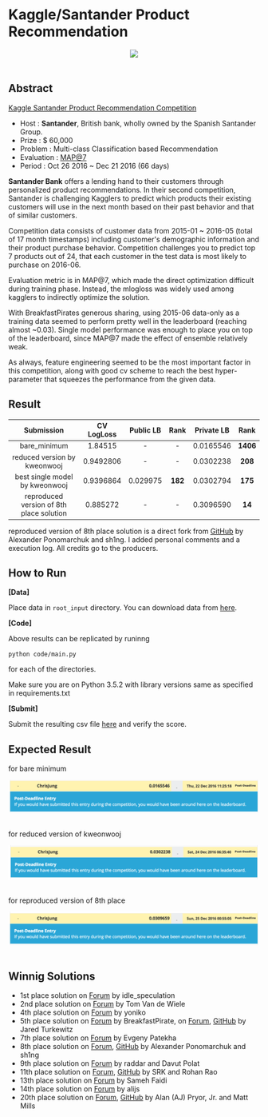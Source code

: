 # Kaggle/Santander Product Recommendation

<div align="center">
  <img src="https://kaggle2.blob.core.windows.net/competitions/kaggle/5558/media/santander-banner-ts-660x.png"><br><br>
</div>

## Abstract
[Kaggle Santander Product Recommendation Competition](https://www.kaggle.com/c/santander-product-recommendation)

- Host : **Santander**, British bank, wholly owned by the Spanish Santander Group.
- Prize : $ 60,000
- Problem : Multi-class Classification based Recommendation
- Evaluation : [MAP@7](https://www.kaggle.com/wiki/MeanAveragePrecision)
- Period : Oct 26 2016 ~ Dec 21 2016 (66 days)

**Santander Bank** offers a lending hand to their customers through personalized product recommendations. In their second competition, Santander is challenging Kagglers to predict which products their existing customers will use in the next month based on their past behavior and that of similar customers.

Competition data consists of customer data from 2015-01 ~ 2016-05 (total of 17 month timestamps) including customer's demographic information and their product purchase behavior. Competition challenges you to predict top 7 products out of 24, that each customer in the test data is most likely to purchase on 2016-06.

Evaluation metric is in MAP@7, which made the direct optimization difficult during training phase. Instead, the mlogloss was widely used among kagglers to indirectly optimize the solution.

With BreakfastPirates generous sharing, using 2015-06 data-only as a training data seemed to perform pretty well in the leaderboard (reaching almost ~0.03). Single model performance was enough to place you on top of the leaderboard, since MAP@7 made the effect of ensemble relatively weak.

As always, feature engineering seemed to be the most important factor in this competition, along with good cv scheme to reach the best hyper-parameter that squeezes the performance from the given data.


## Result
| Submission | CV LogLoss | Public LB | Rank | Private LB | Rank |
|:----------:|:----------:|:---------:|:----:|:----------:|:----:|
| bare_minimum | 1.84515 | - | - | 0.0165546 | **1406** |
| reduced version by kweonwooj | 0.9492806 | - | - | 0.0302238 | **208** |
| best single model by kweonwooj | 0.9396864 | 0.029975 | **182** | 0.0302794 | **175** |
| reproduced version of 8th place solution | 0.885272 | - | - | 0.3096590 | **14** |

reproduced version of 8th place solution is a direct fork from [GitHub](https://github.com/yaxinus/santander-product-recommendation-8th-place) by Alexander Ponomarchuk and sh1ng. I added personal comments and a execution log. All credits go to the producers.

## How to Run

**[Data]** 

Place data in ```root_input``` directory. You can download data from [here](https://www.kaggle.com/c/santander-product-recommendation/data).

**[Code]**

Above results can be replicated by runinng

```
python code/main.py
```
for each of the directories.

Make sure you are on Python 3.5.2 with library versions same as specified in requirements.txt

**[Submit]**

Submit the resulting csv file [here](https://www.kaggle.com/c/santander-product-recommendation/submissions/attach) and verify the score.

## Expected Result

for bare minimum
<div align="center">
  <img src="./root_input/bare_minimum.png"><br><br>
</div>

for reduced version of kweonwooj
<div align="center">
  <img src="./root_input/kweonwooj.png"><br><br>
</div>

for reproduced version of 8th place
<div align="center">
  <img src="./root_input/8thplace.png"><br><br>
</div>

## Winnig Solutions
- 1st place solution on [Forum](https://www.kaggle.com/c/santander-product-recommendation/forums/t/26835/1-solution) by idle_speculation
- 2nd place solution on [Forum](https://www.kaggle.com/c/santander-product-recommendation/forums/t/26824/2nd-place-solution) by Tom Van de Wiele
- 4th place solution on [Forum](https://www.kaggle.com/c/santander-product-recommendation/forums/t/26845/4th-place-solution) by yoniko
- 5th place solution on [Forum](https://www.kaggle.com/c/santander-product-recommendation/forums/t/26786/solution-sharing) by BreakfastPirate, on [Forum](https://www.kaggle.com/forums/f/1789/santander-product-recommendation/t/26841/5-solution), [GitHub](https://github.com/jturkewitz/SideProjects/tree/master/Kaggle/Santander_Prod) by Jared Turkewitz
- 7th place solution on [Forum](https://www.kaggle.com/c/santander-product-recommendation/forums/t/26802/7-solution) by Evgeny Patekha
- 8th place solution on [Forum](https://www.kaggle.com/c/santander-product-recommendation/forums/t/26838/8-solution-code), [GitHub](https://github.com/yaxinus/santander-product-recommendation-8th-place) by Alexander Ponomarchuk and sh1ng
- 9th place solution on [Forum](https://www.kaggle.com/c/santander-product-recommendation/forums/t/26809/9-solution) by raddar and Davut Polat
- 11th place solution on [Forum](https://www.kaggle.com/c/santander-product-recommendation/forums/t/26823/11-solution-and-code), [GitHub](https://github.com/rohanrao91/Kaggle_SantanderProductRecommendation) by SRK and Rohan Rao
- 13th place solution on [Forum](https://www.kaggle.com/c/santander-product-recommendation/forums/t/26816/13-solution-sharing) by Sameh Faidi
- 14th place solution on [Forum](https://www.kaggle.com/c/santander-product-recommendation/forums/t/26808/some-ideas-from-my-solution) by alijs
- 20th place solution on [Forum](https://www.kaggle.com/c/santander-product-recommendation/forums/t/26785/aj-and-matt-s-solution-details), [GitHub](https://github.com/apryor6/Kaggle-Competition-Santander) by Alan (AJ) Pryor, Jr. and Matt Mills